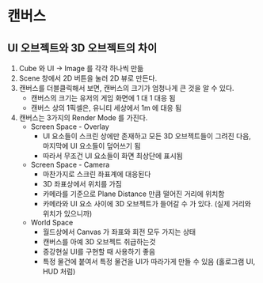 # 캔버스

## UI 오브젝트와 3D 오브젝트의 차이

1. Cube 와 UI -> Image 를 각각 하나씩 만듦
2. Scene 창에서 2D 버튼을 눌러 2D 뷰로 만든다.
3. 캔버스를 더블클릭해서 보면, 캔버스의 크기가 엄청나게 큰 것을 알 수 있다.
   - 캔버스의 크기는 유저의 게임 화면에 1 대 1 대응 됨
   - 캔버스 상의 1픽셀은, 유니티 세상에서 1m 에 대응 됨
4. 캔버스는 3가지의 Render Mode 를 가진다.
   - Screen Space - Overlay
     - UI 요소들이 스크린 상에만 존재하고 모든 3D 오브젝트들이 그려진 다음, 마지막에 UI 요소들이 덮어쓰기 됨
     - 따라서 무조건 UI 요소들이 화면 최상단에 표시됨
   - Screen Space - Camera
     - 마찬가지로 스크린 좌표계에 대응된다
     - 3D 좌표상에서 위치를 가짐
     - 카메라를 기준으로 Plane Distance 만큼 떨어진 거리에 위치함
     - 카메라와 UI 요소 사이에 3D 오브젝트가 들어갈 수 가 있다. (실제 거리와 위치가 있으니까)
   - World Space
     - 월드상에서 Canvas 가 좌표와 회전 모두 가지는 상태
     - 캔버스를 아예 3D 오브젝트 취급하는것
     - 증강현실 UI를 구현할 때 사용하기 좋음
     - 특정 물건에 붙여서 특정 물건을 UI가 따라가게 만들 수 있음 (홀로그램 UI, HUD 처럼)